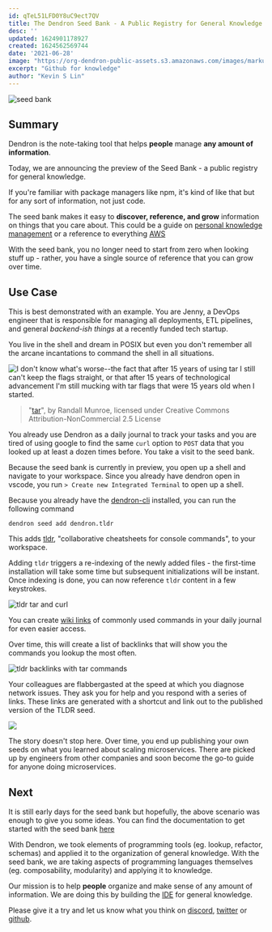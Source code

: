 ```yaml
---
id: qTeL51LFD0Y8uC9ect7QV
title: The Dendron Seed Bank - A Public Registry for General Knowledge
desc: ''
updated: 1624901178927
created: 1624562569744
date: '2021-06-28'
image: "https://org-dendron-public-assets.s3.amazonaws.com/images/markus-spiske-4PG6wLlVag4-unsplash.jpg"
excerpt: "Github for knowledge"
author: "Kevin S Lin"
---
```


![seed bank](https://org-dendron-public-assets.s3.amazonaws.com/images/markus-spiske-4PG6wLlVag4-unsplash.jpg)


## Summary
Dendron is the note-taking tool that helps **people** manage **any amount of information**. 

Today, we are announcing the preview of the Seed Bank - a public registry for general knowledge. 

If you're familiar with package managers like npm, it's kind of like that but for any sort of information, not just code.

The seed bank makes it easy to **discover, reference, and grow** information on things that you care about. This could be a guide on [personal knowledge management](http://pkm.dendron.so/) or a reference to everything [AWS](https://aws.dendron.so/)

With the seed bank, you no longer need to start from zero when looking stuff up - rather, you have a single source of reference that you can grow over time.

## Use Case

This is best demonstrated with an example. You are Jenny, a DevOps engineer that is responsible for managing all deployments, ETL pipelines, and general *backend-ish things* at a recently funded tech startup. 

You live in the shell and dream in POSIX but even you don't remember all the arcane incantations to command the shell in all situations.

![I don't know what's worse--the fact that after 15 years of using tar I still can't keep the flags straight, or that after 15 years of technological advancement I'm still mucking with tar flags that were 15 years old when I started.](https://imgs.xkcd.com/comics/tar.png)
> "[tar](https://xkcd.com/1168/)", by Randall Munroe, licensed under Creative Commons Attribution-NonCommercial 2.5 License

You already use Dendron as a daily journal to track your tasks and you are tired of using google to find the same `curl` option to `POST` data that you looked up at least a dozen times before. You take a visit to the seed bank. 

Because the seed bank is currently in preview, you open up a shell and navigate to your workspace. Since you already have dendron open in vscode, you run `> Create new Integrated Terminal` to open up a shell. 

Because you already have the [dendron-cli](https://wiki.dendron.so/notes/23a1b942-99af-45c8-8116-4f4bb7dccd21.html) installed, you can run the following command

```
dendron seed add dendron.tldr
```

This adds [tldr](https://github.com/tldr-pages/tldr), "collaborative cheatsheets for console commands", to your workspace. 

Adding `tldr` triggers a re-indexing of the newly added files  - the first-time installation will take some time but subsequent initializations will be instant. Once indexing is done, you can now reference `tldr` content in a few keystrokes. 

![tldr tar and curl](https://org-dendron-public-assets.s3.amazonaws.com/images/tldr-lookup.gif)

You can create [wiki links](https://wiki.dendron.so/notes/3472226a-ff3c-432d-bf5d-10926f39f6c2.html) of commonly used commands in your daily journal for even easier access.

Over time, this will create a list of backlinks that will show you the commands you lookup the most often.

![tldr backlinks with tar commands](https://org-dendron-public-assets.s3.amazonaws.com/images/tldr-backlinks.gif)

Your colleagues are flabbergasted at the speed at which you diagnose network issues. They ask you for help and you respond with a series of links. These links are generated with a shortcut and link out to the published version of the TLDR seed. 


![](https://org-dendron-public-assets.s3.amazonaws.com/images/tldr-share-link.gif)

The story doesn't stop here. Over time, you end up publishing your own seeds on what you learned about scaling microservices. There are picked up by engineers from other companies and soon become the go-to guide for anyone doing microservices. 

## Next

It is still early days for the seed bank but hopefully, the above scenario was enough to give you some ideas. You can find the documentation to get started with the seed bank [here](https://wiki.dendron.so/notes/6ff8cbb6-e4b8-449b-a967-277b76e4ecef.html)

With Dendron, we took elements of programming tools (eg. lookup, refactor, schemas) and applied it to the organization of general knowledge. With the seed bank, we are taking aspects of programming languages themselves (eg. composability, modularity) and applying it to knowledge. 

Our mission is to help **people** organize and make sense of any amount of information.  We are doing this by building the [IDE](https://en.wikipedia.org/wiki/Integrated_development_environment) for general knowledge.

Please give it a try and let us know what you think on [discord](https://discord.gg/AE3NRw9), [twitter](https://twitter.com/dendronhq) or [github](https://github.com/dendronhq/dendron/discussions).
